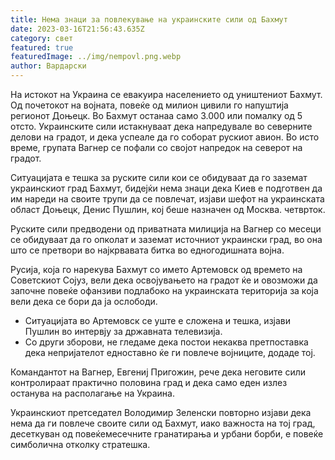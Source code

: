 ```yaml
---
title: Нема знаци за повлекување на украинските сили од Бахмут
date: 2023-03-16T21:56:43.635Z
category: свет
featured: true
featuredImage: ../img/nempovl.png.webp
author: Вардарски
---
```


На истокот на Украина се евакуира населението од уништениот Бахмут. Од почетокот на војната, повеќе од милион цивили го напуштија регионот Доњецк. Во Бахмут останаа само 3.000 или помалку од 5 отсто. Украинските сили истакнуваат дека напредувале во северните делови на градот, и дека успеале да го соборат рускиот авион. Во исто време, групата Вагнер се пофали со својот напредок на северот на градот.

Ситуацијата е тешка за руските сили кои се обидуваат да го заземат украинскиот град Бахмут, бидејќи нема знаци дека Киев е подготвен да им нареди на своите трупи да се повлечат, изјави шефот на украинската област Доњецк, Денис Пушлин, кој беше назначен од Москва. четврток.

Руските сили предводени од приватната милиција на Вагнер со месеци се обидуваат да го опколат и заземат источниот украински град, во она што се претвори во најкрвавата битка во едногодишната војна.

Русија, која го нарекува Бахмут со името Артемовск од времето на Советскиот Сојуз, вели дека освојувањето на градот ќе и овозможи да започне повеќе офанзиви подлабоко на украинската територија за која вели дека се бори да ја ослободи.

- Ситуацијата во Артемовск се уште е сложена и тешка, изјави Пушлин во интервју за државната телевизија.
- Со други зборови, не гледаме дека постои некаква претпоставка дека непријателот едноставно ќе ги повлече војниците, додаде тој.

Командантот на Вагнер, Евгениј Пригожин, рече дека неговите сили контролираат практично половина град и дека само еден излез останува на располагање на Украина.

Украинскиот претседател Володимир Зеленски повторно изјави дека нема да ги повлече своите сили од Бахмут, иако важноста на тој град, десеткуван од повеќемесечните гранатирања и урбани борби, е повеќе симболична отколку стратешка.
